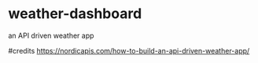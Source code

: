 # weather-dashboard
an API driven weather app

#credits 
https://nordicapis.com/how-to-build-an-api-driven-weather-app/
